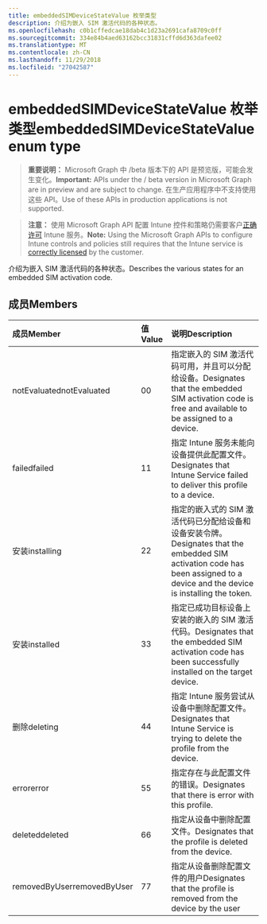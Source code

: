 ```yaml
---
title: embeddedSIMDeviceStateValue 枚举类型
description: 介绍为嵌入 SIM 激活代码的各种状态。
ms.openlocfilehash: c0b1cffedcae18dab4c1d23a2691cafa8709c0ff
ms.sourcegitcommit: 334e84b4aed63162bcc31831cffd6d363dafee02
ms.translationtype: MT
ms.contentlocale: zh-CN
ms.lasthandoff: 11/29/2018
ms.locfileid: "27042587"
---
```

# <a name="embeddedsimdevicestatevalue-enum-type"></a><span data-ttu-id="c4754-103">embeddedSIMDeviceStateValue 枚举类型</span><span class="sxs-lookup"><span data-stu-id="c4754-103">embeddedSIMDeviceStateValue enum type</span></span>

> <span data-ttu-id="c4754-104">**重要说明：** Microsoft Graph 中 /beta 版本下的 API 是预览版，可能会发生变化。</span><span class="sxs-lookup"><span data-stu-id="c4754-104">**Important:** APIs under the / beta version in Microsoft Graph are in preview and are subject to change.</span></span> <span data-ttu-id="c4754-105">在生产应用程序中不支持使用这些 API。</span><span class="sxs-lookup"><span data-stu-id="c4754-105">Use of these APIs in production applications is not supported.</span></span>

> <span data-ttu-id="c4754-106">**注意：** 使用 Microsoft Graph API 配置 Intune 控件和策略仍需要客户[正确许可](https://go.microsoft.com/fwlink/?linkid=839381) Intune 服务。</span><span class="sxs-lookup"><span data-stu-id="c4754-106">**Note:** Using the Microsoft Graph APIs to configure Intune controls and policies still requires that the Intune service is [correctly licensed](https://go.microsoft.com/fwlink/?linkid=839381) by the customer.</span></span>

<span data-ttu-id="c4754-107">介绍为嵌入 SIM 激活代码的各种状态。</span><span class="sxs-lookup"><span data-stu-id="c4754-107">Describes the various states for an embedded SIM activation code.</span></span>
## <a name="members"></a><span data-ttu-id="c4754-108">成员</span><span class="sxs-lookup"><span data-stu-id="c4754-108">Members</span></span>
|<span data-ttu-id="c4754-109">成员</span><span class="sxs-lookup"><span data-stu-id="c4754-109">Member</span></span>|<span data-ttu-id="c4754-110">值</span><span class="sxs-lookup"><span data-stu-id="c4754-110">Value</span></span>|<span data-ttu-id="c4754-111">说明</span><span class="sxs-lookup"><span data-stu-id="c4754-111">Description</span></span>|
|:---|:---|:---|
|<span data-ttu-id="c4754-112">notEvaluated</span><span class="sxs-lookup"><span data-stu-id="c4754-112">notEvaluated</span></span>|<span data-ttu-id="c4754-113">0</span><span class="sxs-lookup"><span data-stu-id="c4754-113">0</span></span>|<span data-ttu-id="c4754-114">指定嵌入的 SIM 激活代码可用，并且可以分配给设备。</span><span class="sxs-lookup"><span data-stu-id="c4754-114">Designates that the embedded SIM activation code is free and available to be assigned to a device.</span></span>|
|<span data-ttu-id="c4754-115">failed</span><span class="sxs-lookup"><span data-stu-id="c4754-115">failed</span></span>|<span data-ttu-id="c4754-116">1</span><span class="sxs-lookup"><span data-stu-id="c4754-116">1</span></span>|<span data-ttu-id="c4754-117">指定 Intune 服务未能向设备提供此配置文件。</span><span class="sxs-lookup"><span data-stu-id="c4754-117">Designates that Intune Service failed to deliver this profile to a device.</span></span>|
|<span data-ttu-id="c4754-118">安装</span><span class="sxs-lookup"><span data-stu-id="c4754-118">installing</span></span>|<span data-ttu-id="c4754-119">2</span><span class="sxs-lookup"><span data-stu-id="c4754-119">2</span></span>|<span data-ttu-id="c4754-120">指定的嵌入式的 SIM 激活代码已分配给设备和设备安装令牌。</span><span class="sxs-lookup"><span data-stu-id="c4754-120">Designates that the embedded SIM activation code has been assigned to a device and the device is installing the token.</span></span>|
|<span data-ttu-id="c4754-121">安装</span><span class="sxs-lookup"><span data-stu-id="c4754-121">installed</span></span>|<span data-ttu-id="c4754-122">3</span><span class="sxs-lookup"><span data-stu-id="c4754-122">3</span></span>|<span data-ttu-id="c4754-123">指定已成功目标设备上安装的嵌入的 SIM 激活代码。</span><span class="sxs-lookup"><span data-stu-id="c4754-123">Designates that the embedded SIM activation code has been successfully installed on the target device.</span></span>|
|<span data-ttu-id="c4754-124">删除</span><span class="sxs-lookup"><span data-stu-id="c4754-124">deleting</span></span>|<span data-ttu-id="c4754-125">4</span><span class="sxs-lookup"><span data-stu-id="c4754-125">4</span></span>|<span data-ttu-id="c4754-126">指定 Intune 服务尝试从设备中删除配置文件。</span><span class="sxs-lookup"><span data-stu-id="c4754-126">Designates that Intune Service is trying to delete the profile from the device.</span></span>|
|<span data-ttu-id="c4754-127">error</span><span class="sxs-lookup"><span data-stu-id="c4754-127">error</span></span>|<span data-ttu-id="c4754-128">5</span><span class="sxs-lookup"><span data-stu-id="c4754-128">5</span></span>|<span data-ttu-id="c4754-129">指定存在与此配置文件的错误。</span><span class="sxs-lookup"><span data-stu-id="c4754-129">Designates that there is error with this profile.</span></span>|
|<span data-ttu-id="c4754-130">deleted</span><span class="sxs-lookup"><span data-stu-id="c4754-130">deleted</span></span>|<span data-ttu-id="c4754-131">6</span><span class="sxs-lookup"><span data-stu-id="c4754-131">6</span></span>|<span data-ttu-id="c4754-132">指定从设备中删除配置文件。</span><span class="sxs-lookup"><span data-stu-id="c4754-132">Designates that the profile is deleted from the device.</span></span>|
|<span data-ttu-id="c4754-133">removedByUser</span><span class="sxs-lookup"><span data-stu-id="c4754-133">removedByUser</span></span>|<span data-ttu-id="c4754-134">7</span><span class="sxs-lookup"><span data-stu-id="c4754-134">7</span></span>|<span data-ttu-id="c4754-135">指定从设备删除配置文件的用户</span><span class="sxs-lookup"><span data-stu-id="c4754-135">Designates that the profile is removed from the device by the user</span></span>|





